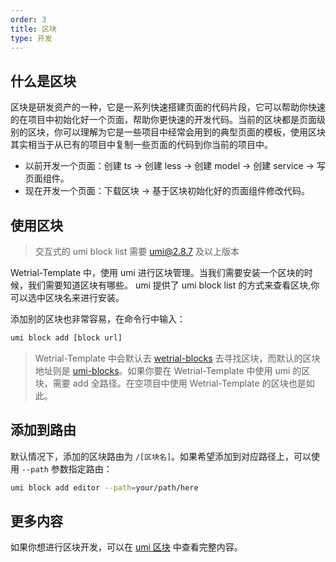 ```yaml
---
order: 3
title: 区块
type: 开发
---
```


## 什么是区块

区块是研发资产的一种，它是一系列快速搭建页面的代码片段，它可以帮助你快速的在项目中初始化好一个页面，帮助你更快速的开发代码。当前的区块都是页面级别的区块，你可以理解为它是一些项目中经常会用到的典型页面的模板，使用区块其实相当于从已有的项目中复制一些页面的代码到你当前的项目中。

- 以前开发一个页面：创建 ts -> 创建 less -> 创建 model -> 创建 service -> 写页面组件。
- 现在开发一个页面：下载区块 -> 基于区块初始化好的页面组件修改代码。

## 使用区块

> 交互式的 umi block list 需要 umi@2.8.7 及以上版本

Wetrial-Template 中，使用 umi 进行区块管理。当我们需要安装一个区块的时候，我们需要知道区块有哪些。 umi 提供了 umi block list 的方式来查看区块,你可以选中区块名来进行安装。

添加别的区块也非常容易，在命令行中输入：

```bash
umi block add [block url]
```

> Wetrial-Template 中会默认去 [wetrial-blocks](https://github.com/wetrial/wetrial-blocks) 去寻找区块，而默认的区块地址则是 [umi-blocks](https://github.com/umijs/umi-blocks)。如果你要在 Wetrial-Template 中使用 umi 的区块，需要 add 全路径。在空项目中使用 Wetrial-Template 的区块也是如此。

## 添加到路由

默认情况下，添加的区块路由为 `/[区块名]`。如果希望添加到对应路径上，可以使用 `--path` 参数指定路由：

```bash
umi block add editor --path=your/path/here
```

## 更多内容

如果你想进行区块开发，可以在 [umi 区块](https://umijs.org/zh/guide/block.html) 中查看完整内容。
